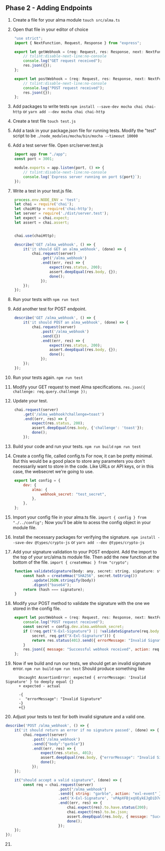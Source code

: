 ## Phase 2 - Adding Endpoints

1. Create a file for your alma module
`touch src/alma.ts`

2. Open that file in your editor of choice
```javascript
    "use strict";
    import { NextFunction, Request, Response } from "express";

    export let getWebhook = (req: Request, res: Response, next: NextFunction) => {
        // tslint:disable-next-line:no-console
        console.log("GET request received");
        res.json({});
    };

    export let postWebhook = (req: Request, res: Response, next: NextFunction) => {
        // tslint:disable-next-line:no-console
        console.log("POST request received");
        res.json({});
    };
```

3. Add packages to write tests
```npm install --save-dev mocha chai chai-http``` or ```yarn add --dev mocha chai chai-http```

4. Create a test file
```touch test.js```

5. Add a task in your package.json file for running tests. Modify the "test" script to be ```./node_modules/mocha/bin/mocha --timeout 10000```

6. Add a test server file.
Open src/server.test.js
```javascript
    import app from "./app";
    const port = 3001;

    module.exports = app.listen(port, () => {
        // tslint:disable-next-line:no-console
        console.log(`Express server running on port ${port}`);
    });
```

7. Write a test in your test.js file.
```javascript
    process.env.NODE_ENV = 'test';
    let chai = require('chai');
    let chaiHttp = require('chai-http');
    let server = require('./dist/server.test');
    let expect = chai.expect;
    let assert = chai.assert;


    chai.use(chaiHttp);

    describe('GET /alma_webhook', () => {
        it('it should GET an alma_webhook', (done) => {
            chai.request(server)
                .get('/alma_webhook')
                .end((err, res) => {
                    expect(res.status, 200);
                    assert.deepEqual(res.body, {});
                    done();
                });
        });
    });
```

8. Run your tests with `npm run test`

9. Add another test for POST endpoint.
```javascript
    describe('GET /alma_webhook', () => {
        it('it should POST an alma_webhook', (done) => {
            chai.request(server)
                .post('/alma_webhook')
                .send({})
                .end((err, res) => {
                    expect(res.status, 200);
                    assert.deepEqual(res.body, {});
                    done();
                });
        });
    });
```

10. Run your tests again. `npm run test`

11. Modify your GET request to meet Alma specifications.
```res.json({ challenge: req.query.challenge });```

12. Update your test.
```javascript
    chai.request(server)
        .get('/alma_webhook?challenge=toast')
        .end((err, res) => {
            expect(res.status, 200);
            assert.deepEqual(res.body, {'challenge': 'toast'});
            done();
        });
```

13. Build your code and run your tests. `npm run build` `npm run test`

14. Create a config file, called config.ts
For now, it can be pretty minimal. But this would be a good place to store any parameters you don't necessarily want to store in the code. Like URLs or API keys, or in this case, the websecret we're going to use.
```javascript
    export let config = {
        dev: {
            alma: {
                webhook_secret: "test_secret",
            },
        },
    };
```

15. Import your config file in your alma.ts file.
```import { config } from "./../config";```
Now you'll be able to acess the config object in your module file.

16. Install the necessary packages for verifying the signature.
```npm install --save-dev @types/crypto-js``` or ```yarn add --dev @types/crypto-js```

17. Add your signature validation to your POST endpoint.
Add the import to the top of your src/alma.ts module file. Then add the new function at the bottom of the file.
```import { createHmac } from "crypto";```
```javascript
    function validateSignature(body: any, secret: string, signature: string) {
        const hash = createHmac("SHA256", secret.toString())
            .update(JSON.stringify(body))
            .digest("base64");
        return (hash === signature);
    }
```

18. Modify your POST method to validate the signature with the one we stored in the config file.
```javascript
    export let postWebhook = (req: Request, res: Response, next: NextFunction) => {
        console.log("POST request received");
        const secret = config.dev.alma.webhook_secret;
        if (!req.get("X-Exl-Signature") || !validateSignature(req.body,
            secret, req.get("X-Exl-Signature"))) {
            return res.status(401).send({ errorMessage: "Invalid Signature" });
        }
        res.json({ message: "Successful webhook received", action: req.body.action });
    };
```

19. Now if we build and run our tests, we should get an invalid signature error.
`npm run build` `npm run test`
Should produce something like
```
      Uncaught AssertionError: expected { errorMessage: 'Invalid Signature' } to deeply equal {}
      + expected - actual

      -{
      -  "errorMessage": "Invalid Signature"
      -}
      +{}
```

20. Adjust your tests to test for both invalid signature and a valid one.
```javascript
describe('POST /alma_webhook', () => {
    it('it should return an error if no signature passed', (done) => {
        chai.request(server)
            .post('/alma_webhook')
            .send({"body":"garble"})
            .end((err, res) => {
                expect(res.status, 401);
                assert.deepEqual(res.body, {"errorMessage": "Invalid Signature"});
                done();
            });
    });

    it("should accept a valid signature", (done) => {
        const req = chai.request(server)
                        .post("/alma_webhook")
                        .send({ string: "garble", action: "exl-event" })
                        .set('X-Exl-Signature', 'vPApXFBjxqVEykEJgDiD7dBuXqHvY8nIJdGrXUFXh4k=')
                        .end((err, res) => {
                            chai.expect(res).to.have.status(200);
                            chai.expect(res).to.be.json;
                            assert.deepEqual(res.body, { message: "Successful webhook received", action: "exl-event" })
                            done();
                        });
    });
});
```

21.
